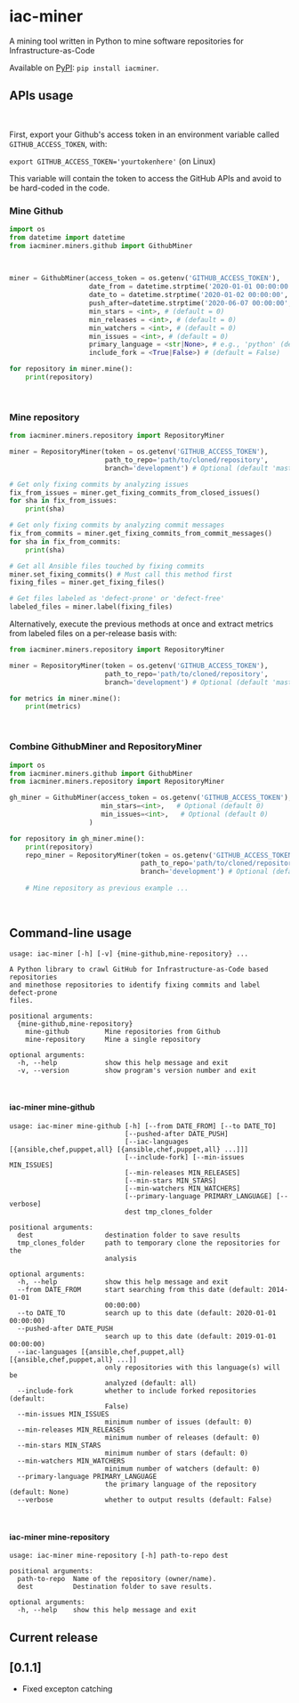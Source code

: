 # iac-miner
A mining tool written in Python to mine software repositories for Infrastructure-as-Code

Available on [PyPI](https://pypi.org/project/iacminer/): ```pip install iacminer```.


## APIs usage

<br>

First, export your Github's access token in an environment variable called ```GITHUB_ACCESS_TOKEN```, with:

```export GITHUB_ACCESS_TOKEN='yourtokenhere'``` (on Linux)

This variable will contain the token to access the GitHub APIs and avoid to be hard-coded in the code.


### Mine Github

```python
import os
from datetime import datetime
from iacminer.miners.github import GithubMiner

    
    
miner = GithubMiner(access_token = os.getenv('GITHUB_ACCESS_TOKEN'),
                    date_from = datetime.strptime('2020-01-01 00:00:00', '%Y-%m-%d %H:%M:%S'),
                    date_to = datetime.strptime('2020-01-02 00:00:00', '%Y-%m-%d %H:%M:%S'),
                    push_after=datetime.strptime('2020-06-07 00:00:00', '%Y-%m-%d %H:%M:%S'),
                    min_stars = <int>, # (default = 0)
                    min_releases = <int>, # (default = 0)
                    min_watchers = <int>, # (default = 0)
                    min_issues = <int>, # (default = 0)
                    primary_language = <str|None>, # e.g., 'python' (default = None)
                    include_fork = <True|False>) # (default = False)

for repository in miner.mine():
    print(repository)

```

<br>

### Mine repository

```python
from iacminer.miners.repository import RepositoryMiner

miner = RepositoryMiner(token = os.getenv('GITHUB_ACCESS_TOKEN'),
                        path_to_repo='path/to/cloned/repository',
                        branch='development') # Optional (default 'master')

# Get only fixing commits by analyzing issues
fix_from_issues = miner.get_fixing_commits_from_closed_issues()
for sha in fix_from_issues:
    print(sha)

# Get only fixing commits by analyzing commit messages
fix_from_commits = miner.get_fixing_commits_from_commit_messages()
for sha in fix_from_commits:
    print(sha)

# Get all Ansible files touched by fixing commits
miner.set_fixing_commits() # Must call this method first
fixing_files = miner.get_fixing_files()

# Get files labeled as 'defect-prone' or 'defect-free'
labeled_files = miner.label(fixing_files)

```

Alternatively, execute the previous methods at once and extract metrics from labeled files on a per-release basis with:

```python
from iacminer.miners.repository import RepositoryMiner

miner = RepositoryMiner(token = os.getenv('GITHUB_ACCESS_TOKEN'),
                        path_to_repo='path/to/cloned/repository',
                        branch='development') # Optional (default 'master')

for metrics in miner.mine():
    print(metrics)

```

<br>

### Combine GithubMiner and RepositoryMiner

```python
import os
from iacminer.miners.github import GithubMiner
from iacminer.miners.repository import RepositoryMiner

gh_miner = GithubMiner(access_token = os.getenv('GITHUB_ACCESS_TOKEN'),
                       min_stars=<int>,   # Optional (default 0)
                       min_issues=<int>,   # Optional (default 0)
                    )

for repository in gh_miner.mine():
    print(repository)
    repo_miner = RepositoryMiner(token = os.getenv('GITHUB_ACCESS_TOKEN'),
                                 path_to_repo='path/to/cloned/repository',
                                 branch='development') # Optional (default 'master')
                                 
    # Mine repository as previous example ...
```



<br>

## Command-line usage

```
usage: iac-miner [-h] [-v] {mine-github,mine-repository} ...

A Python library to crawl GitHub for Infrastructure-as-Code based repositories
and minethose repositories to identify fixing commits and label defect-prone
files.

positional arguments:
  {mine-github,mine-repository}
    mine-github         Mine repositories from Github
    mine-repository     Mine a single repository

optional arguments:
  -h, --help            show this help message and exit
  -v, --version         show program's version number and exit
 ```

<br>

#### iac-miner mine-github

```
usage: iac-miner mine-github [-h] [--from DATE_FROM] [--to DATE_TO]
                             [--pushed-after DATE_PUSH]
                             [--iac-languages [{ansible,chef,puppet,all} [{ansible,chef,puppet,all} ...]]]
                             [--include-fork] [--min-issues MIN_ISSUES]
                             [--min-releases MIN_RELEASES]
                             [--min-stars MIN_STARS]
                             [--min-watchers MIN_WATCHERS]
                             [--primary-language PRIMARY_LANGUAGE] [--verbose]
                             dest tmp_clones_folder

positional arguments:
  dest                  destination folder to save results
  tmp_clones_folder     path to temporary clone the repositories for the
                        analysis

optional arguments:
  -h, --help            show this help message and exit
  --from DATE_FROM      start searching from this date (default: 2014-01-01
                        00:00:00)
  --to DATE_TO          search up to this date (default: 2020-01-01 00:00:00)
  --pushed-after DATE_PUSH
                        search up to this date (default: 2019-01-01 00:00:00)
  --iac-languages [{ansible,chef,puppet,all} [{ansible,chef,puppet,all} ...]]
                        only repositories with this language(s) will be
                        analyzed (default: all)
  --include-fork        whether to include forked repositories (default:
                        False)
  --min-issues MIN_ISSUES
                        minimum number of issues (default: 0)
  --min-releases MIN_RELEASES
                        minimum number of releases (default: 0)
  --min-stars MIN_STARS
                        minimum number of stars (default: 0)
  --min-watchers MIN_WATCHERS
                        minimum number of watchers (default: 0)
  --primary-language PRIMARY_LANGUAGE
                        the primary language of the repository (default: None)
  --verbose             whether to output results (default: False)
```

<br>

#### iac-miner mine-repository

```
usage: iac-miner mine-repository [-h] path-to-repo dest

positional arguments:
  path-to-repo  Name of the repository (owner/name).
  dest          Destination folder to save results.

optional arguments:
  -h, --help    show this help message and exit
```

## Current release
## [0.1.1]
- Fixed excepton catching